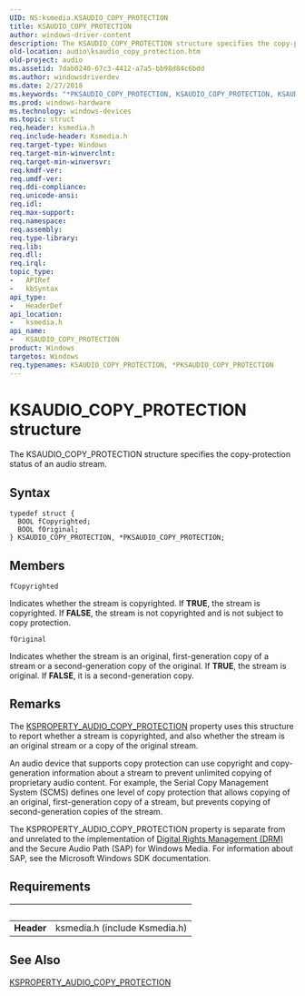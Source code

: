 ```yaml
---
UID: NS:ksmedia.KSAUDIO_COPY_PROTECTION
title: KSAUDIO_COPY_PROTECTION
author: windows-driver-content
description: The KSAUDIO_COPY_PROTECTION structure specifies the copy-protection status of an audio stream.
old-location: audio\ksaudio_copy_protection.htm
old-project: audio
ms.assetid: 7dab0240-67c3-4412-a7a5-bb98d84c6bdd
ms.author: windowsdriverdev
ms.date: 2/27/2018
ms.keywords: "*PKSAUDIO_COPY_PROTECTION, KSAUDIO_COPY_PROTECTION, KSAUDIO_COPY_PROTECTION structure [Audio Devices], PKSAUDIO_COPY_PROTECTION, PKSAUDIO_COPY_PROTECTION structure pointer [Audio Devices], aud-prop_94eac763-0c97-406d-b255-686ac82f908c.xml, audio.ksaudio_copy_protection, ksmedia/KSAUDIO_COPY_PROTECTION, ksmedia/PKSAUDIO_COPY_PROTECTION"
ms.prod: windows-hardware
ms.technology: windows-devices
ms.topic: struct
req.header: ksmedia.h
req.include-header: Ksmedia.h
req.target-type: Windows
req.target-min-winverclnt: 
req.target-min-winversvr: 
req.kmdf-ver: 
req.umdf-ver: 
req.ddi-compliance: 
req.unicode-ansi: 
req.idl: 
req.max-support: 
req.namespace: 
req.assembly: 
req.type-library: 
req.lib: 
req.dll: 
req.irql: 
topic_type:
-	APIRef
-	kbSyntax
api_type:
-	HeaderDef
api_location:
-	ksmedia.h
api_name:
-	KSAUDIO_COPY_PROTECTION
product: Windows
targetos: Windows
req.typenames: KSAUDIO_COPY_PROTECTION, *PKSAUDIO_COPY_PROTECTION
---
```


# KSAUDIO_COPY_PROTECTION structure
The KSAUDIO_COPY_PROTECTION structure specifies the copy-protection status of an audio stream.

## Syntax
````
typedef struct {
  BOOL fCopyrighted;
  BOOL fOriginal;
} KSAUDIO_COPY_PROTECTION, *PKSAUDIO_COPY_PROTECTION;
````

## Members


`fCopyrighted`

Indicates whether the stream is copyrighted. If <b>TRUE</b>, the stream is copyrighted. If <b>FALSE</b>, the stream is not copyrighted and is not subject to copy protection.

`fOriginal`

Indicates whether the stream is an original, first-generation copy of a stream or a second-generation copy of the original. If <b>TRUE</b>, the stream is original. If <b>FALSE</b>, it is a second-generation copy.

## Remarks
The <a href="https://msdn.microsoft.com/library/windows/hardware/ff537253">KSPROPERTY_AUDIO_COPY_PROTECTION</a> property uses this structure to report whether a stream is copyrighted, and also whether the stream is an original stream or a copy of the original stream.

An audio device that supports copy protection can use copyright and copy-generation information about a stream to prevent unlimited copying of proprietary audio content. For example, the Serial Copy Management System (SCMS) defines one level of copy protection that allows copying of an original, first-generation copy of a stream, but prevents copying of second-generation copies of the stream.

The KSPROPERTY_AUDIO_COPY_PROTECTION property is separate from and unrelated to the implementation of <a href="https://msdn.microsoft.com/7ce19196-5180-421f-b6be-ac4a235a8c16">Digital Rights Management (DRM)</a> and the Secure Audio Path (SAP) for Windows Media. For information about SAP, see the Microsoft Windows SDK documentation.

## Requirements
| &nbsp; | &nbsp; |
| ---- |:---- |
| **Header** | ksmedia.h (include Ksmedia.h) |

## See Also

<a href="https://msdn.microsoft.com/library/windows/hardware/ff537253">KSPROPERTY_AUDIO_COPY_PROTECTION</a>